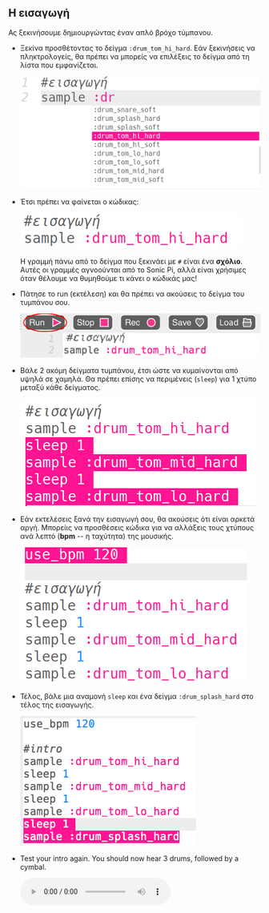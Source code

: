 ## Η εισαγωγή

Ας ξεκινήσουμε δημιουργώντας έναν απλό βρόχο τύμπανου.

+ Ξεκίνα προσθέτοντας το δείγμα `:drum_tom_hi_hard`. Εάν ξεκινήσεις να πληκτρολογείς, θα πρέπει να μπορείς να επιλέξεις το δείγμα από τη λίστα που εμφανίζεται.
    
    ![στιγμιότυπο οθόνης](images/drum-sample-help.png)

+ Έτσι πρέπει να φαίνεται ο κώδικας:
    
    ![στιγμιότυπο οθόνης](images/drum-intro-1.png)
    
    Η γραμμή πάνω από το δείγμα που ξεκινάει με `#` είναι ένα **σχόλιο**. Αυτές οι γραμμές αγνοούνται από το Sonic Pi, αλλά είναι χρήσιμες όταν θέλουμε να θυμηθούμε τι κάνει ο κώδικάς μας!

+ Πάτησε το run (εκτέλεση) και θα πρέπει να ακούσεις το δείγμα του τυμπάνου σου.
    
    ![στιγμιότυπο οθόνης](images/drum-run.png)

+ Βάλε 2 ακόμη δείγματα τυμπάνου, έτσι ώστε να κυμαίνονται από υψηλά σε χαμηλά. Θα πρέπει επίσης να περιμένεις (`sleep`) για 1 χτύπο μεταξύ κάθε δείγματος.
    
    ![στιγμιότυπο οθόνης](images/drum-intro-2.png)

+ Εάν εκτελέσεις ξανά την εισαγωγή σου, θα ακούσεις ότι είναι αρκετά αργή. Μπορείις να προσθέσεις κώδικα για να αλλάξεις τους χτύπους ανά λεπτό (**bpm** -- η ταχύτητα) της μουσικής.
    
    ![στιγμιότυπο οθόνης](images/drum-bpm.png)

+ Τέλος, βάλε μια αναμονή `sleep` και ένα δείγμα `:drum_splash_hard` στο τέλος της εισαγωγής.
    
    ![στιγμιότυπο οθόνης](images/drum-intro-splash.png)

+ Test your intro again. You should now hear 3 drums, followed by a cymbal.
    
    <div id="audio-preview" class="pdf-hidden">
      <audio controls preload> <source src="resources/drums-intro.mp3" type="audio/mpeg"> Your browser does not support the <code>audio</code> element. </audio>
    </div>